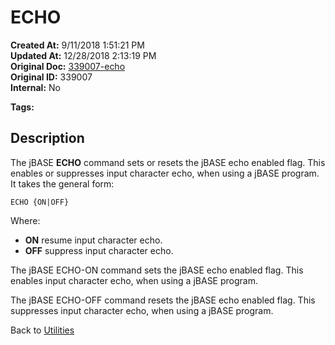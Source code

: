 # ECHO

**Created At:** 9/11/2018 1:51:21 PM  
**Updated At:** 12/28/2018 2:13:19 PM  
**Original Doc:** [339007-echo](https://docs.jbase.com/46963-utilities/339007-echo)  
**Original ID:** 339007  
**Internal:** No  

**Tags:**
<badge text='reset echo' vertical='middle' />
<badge text='set echo' vertical='middle' />
<badge text='echo' vertical='middle' />
<badge text='toggle input supression' vertical='middle' />

## Description

The jBASE **ECHO** command sets or resets the jBASE echo enabled flag. This enables or suppresses input character echo, when using a jBASE program. It takes the general form:

```
ECHO {ON|OFF}
```

Where:

- **ON** resume input character echo.
- **OFF** suppress input character echo.

The jBASE ECHO-ON command sets the jBASE echo enabled flag. This enables input character echo, when using a jBASE program.

The jBASE ECHO-OFF command resets the jBASE echo enabled flag. This suppresses input character echo, when using a jBASE program.

Back to [Utilities](./../utilities)